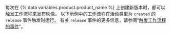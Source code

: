 每次在 {% data variables.product.product_name %} 上创建新版本时，都可以触发工作流程来发布映像。 以下示例中的工作流程在活动类型为 `created` 的 `release` 事件触发时运行。 有关 `release` 事件的更多信息，请参阅“[触发工作流程的事件](/actions/reference/events-that-trigger-workflows#release)”。
